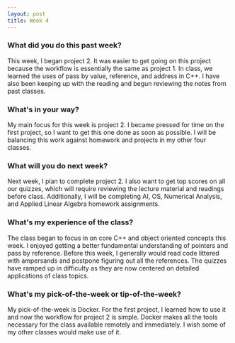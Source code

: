 ```yaml
---
layout: post
title: Week 4
---
```


### What did you do this past week?

This week, I began project 2. It was easier to get going on this project because the workflow is essentially the same as project 1. In class, we learned the uses of pass by value, reference, and address in C++. I have also been keeping up with the reading and begun reviewing the notes from past classes. 

### What's in your way?

My main focus for this week is project 2. I became pressed for time on the first project, so I want to get this one done as soon as possible. I will be balancing this work against homework and projects in my other four classes. 

### What will you do next week?

Next week, I plan to complete project 2. I also want to get top scores on all our quizzes, which will require reviewing the lecture material and readings before class. Additionally, I will be completing AI, OS, Numerical Analysis, and Applied Linear Algebra homework assignments. 

### What's my experience of the class?

The class began to focus in on core C++ and object oriented concepts this week. I enjoyed getting a better fundamental understanding of pointers and pass by reference. Before this week, I generally would read code littered with ampersands and postpone figuring out all the references. The quizzes have ramped up in difficulty as they are now centered on detailed applications of class topics. 

### What's my pick-of-the-week or tip-of-the-week?

My pick-of-the-week is Docker. For the first project, I learned how to use it and now the workflow for project 2 is simple. Docker makes all the tools necessary for the class available remotely and immediately. I wish some of my other classes would make use of it.
